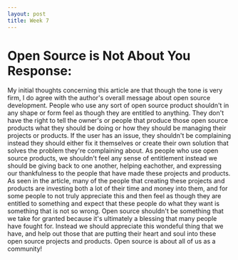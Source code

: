 ```yaml
---
layout: post
title: Week 7
---
```



# Open Source is Not About You Response:
My initial thoughts concerning this article are that though the tone is very firm, I do agree with the author's overall message about open source development. People who use any sort of open source product shouldn't in any shape or form feel as though they are entitled to anything. They don't have the right to tell the owner's or people that produce those open source products what they should be doing or how they should be managing their projects or products. If the user has an issue, they shouldn't be complaining instead they should either fix it themselves or create their own solution that solves the problem they're complaining about. As people who use open source products, we shouldn't feel any sense of entitlement instead we should be giving back to one another, helping eachother, and expressing our thankfulness to the people that have made these projects and products. As seen in the article, many of the people that creating these projects and products are investing both a lot of their time and money into them, and for some people to not truly appreciate this and then feel as though they are entitled to something and expect that these people do what they want is something that is not so wrong. Open source shouldn't be something that we take for granted because it's ultimately a blessing that many people have fought for. Instead we should appreciate this wondeful thing that we have, and help out those that are putting their heart and soul into these open source projects and products. Open source is about all of us as a community!